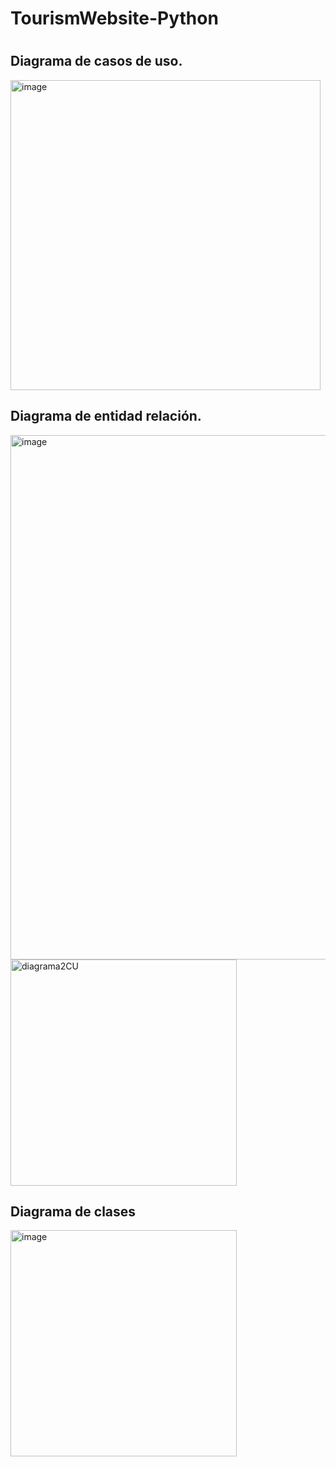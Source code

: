 # TourismWebsite-Python
<!DOCTYPE html>
<html lang="en">
<head>
    <meta charset="UTF-8">
    <meta name="viewport" content="width=device-width, initial-scale=1.0">
    
</head>
<body>
    <h1> </h1>
    <h2> Diagrama de casos de uso.</h2>
    <img width="496" alt="image" src="https://github.com/user-attachments/assets/4143bc79-1a5b-4163-a59e-418e041acbcc">
    <h2> Diagrama de entidad relación.</h2>
    <img width="839" alt="image" src="https://github.com/user-attachments/assets/528e2606-51d6-49ba-bb06-d164d55e16fe">
    <img width="362" alt="diagrama2CU" src="https://github.com/miel009/Travel_Easy_Prog_Avanzada/assets/164027763/63160ea4-90a3-423b-8277-741ad4b6aa71">
    <h2>Diagrama de clases </h2>
    <img width="362" alt="image" src="https://github.com/user-attachments/assets/1f451362-4ea7-46c9-a46b-eb8b40e481cf">
</body>
</html>
